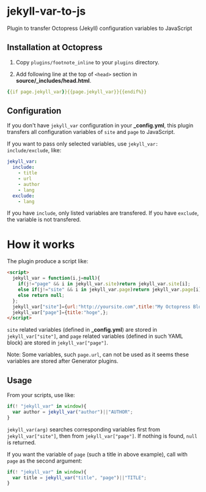 # jekyll-var-to-js

Plugin to transfer Octopress (Jekyll) configuration variables to JavaScript

## Installation at Octopress

1. Copy `plugins/footnote_inline`
   to your `plugins` directory.

1. Add following line at the top of `<head>` section in **source/_includes/head.html**.

```yaml
{{if page.jekyll_var}}{{page.jekyll_var}}{{endif%}}
```

## Configuration

If you don't have `jekyll_var` configuration in your **_config.yml**,
this plugin transfers all configuration variables of `site` and `page`
to JavaScript.

If you want to pass only selected variables,
use `jekyll_var: include/exclude`, like:

```yaml
jekyll_var:
  include:
    - title
    - url
    - author
    - lang
  exclude:
    - lang
```

If you have `include`, only listed variables are transfered.
If you have `exclude`, the variable is not transfered.

# How it works

The plugin produce a script like:

```html
<script>
  jekyll_var = function(i,j=null){
    if(j!="page" && i in jekyll_var.site)return jekyll_var.site[i];
    else if(j!="site" && i in jekyll_var.page)return jekyll_var.page[i];
    else return null;
  };
  jekyll_var["site"]={url:"http://yoursite.com",title:"My Octopress Blog",author:"Your Name",};
  jekyll_var["page"]={title:"hoge",};
</script>
```

`site` related variables (defined in **_config.yml**) are stored in
`jekyll_var["site"]`,
and `page` related variables (defined in such YAML block) are stored in `jekyll_var["page"]`.

Note: Some variables, such `page.url`, can not be used
as it seems these variables are stored after Generator plugins.

## Usage

From your scripts, use like:

```javascript
if(! "jekyll_var" in window){
  var author = jekyll_var("author")||"AUTHOR";
}
```

`jekyll_var(arg)` searches corresponding variables first from `jekyll_var["site"]`,
then from `jekyll_var["page"]`.
If nothing is found, `null` is returned.

If you want the variable of `page` (such a title in above example),
call with `page` as the second argument:

```javascript
if(! "jekyll_var" in window){
  var title = jekyll_var("title", "page")||"TITLE";
}
```

